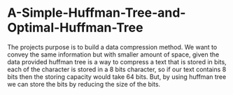 # A-Simple-Huffman-Tree-and-Optimal-Huffman-Tree
The projects purpose is to build a data compression method. We want to convey the same information but with smaller amount of space, given the data provided huffman tree is a way to compress a text that is stored in bits, each of the character is stored in a 8 bits character, so if our text contains 8 bits then the storing capacity would take 64 bits. But, by using huffman tree we can store the bits by reducing the size of the bits.
